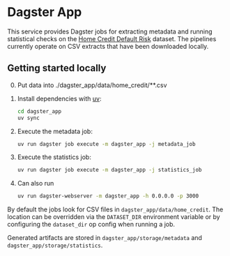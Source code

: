 # Dagster App

This service provides Dagster jobs for extracting metadata and running statistical checks on the [Home Credit Default Risk](https://www.kaggle.com/competitions/home-credit-default-risk/data) dataset. The pipelines currently operate on CSV extracts that have been downloaded locally.

## Getting started locally

0. Put data into ./dagster_app/data/home_credit/**.csv

1. Install dependencies with [uv](https://github.com/astral-sh/uv):

   ```bash
   cd dagster_app
   uv sync
   ```

2. Execute the metadata job:

   ```bash
   uv run dagster job execute -m dagster_app -j metadata_job
   ```

3. Execute the statistics job:

   ```bash
   uv run dagster job execute -m dagster_app -j statistics_job
   ```

4. Can also run

   ```bash
   uv run dagster-webserver -m dagster_app -h 0.0.0.0 -p 3000
   ```

By default the jobs look for CSV files in `dagster_app/data/home_credit`. The location can be overridden via the `DATASET_DIR` environment variable or by configuring the `dataset_dir` op config when running a job.

Generated artifacts are stored in `dagster_app/storage/metadata` and `dagster_app/storage/statistics`.

